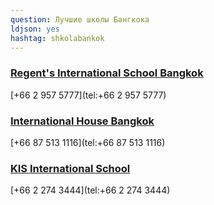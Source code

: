 ```yaml
---
question: Лучшие школы Бангкока
ldjson: yes
hashtag: shkolabankok
---
```



### [Regent's International School Bangkok](https://maps.app.goo.gl/sxx6N6PnufZaJ51d9)

[+66 2 957 5777](tel:+66 2 957 5777)


### [International House Bangkok](https://maps.app.goo.gl/C6hpT21P6Dsq3YVB7)

[+66 87 513 1116](tel:+66 87 513 1116)


### [KIS International School](https://g.co/kgs/9Rn7aT)

[+66 2 274 3444](tel:+66 2 274 3444)

